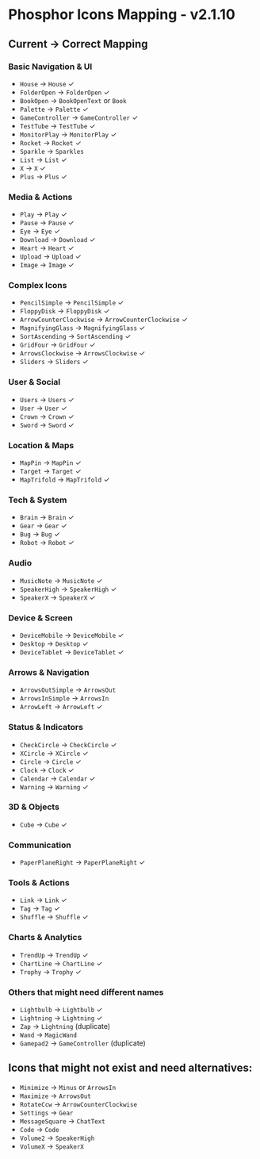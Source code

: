 # Phosphor Icons Mapping - v2.1.10

## Current → Correct Mapping

### Basic Navigation & UI
- `House` → `House` ✓
- `FolderOpen` → `FolderOpen` ✓
- `BookOpen` → `BookOpenText` or `Book`
- `Palette` → `Palette` ✓
- `GameController` → `GameController` ✓  
- `TestTube` → `TestTube` ✓
- `MonitorPlay` → `MonitorPlay` ✓
- `Rocket` → `Rocket` ✓
- `Sparkle` → `Sparkles` 
- `List` → `List` ✓
- `X` → `X` ✓
- `Plus` → `Plus` ✓

### Media & Actions
- `Play` → `Play` ✓
- `Pause` → `Pause` ✓
- `Eye` → `Eye` ✓
- `Download` → `Download` ✓
- `Heart` → `Heart` ✓
- `Upload` → `Upload` ✓
- `Image` → `Image` ✓

### Complex Icons
- `PencilSimple` → `PencilSimple` ✓
- `FloppyDisk` → `FloppyDisk` ✓
- `ArrowCounterClockwise` → `ArrowCounterClockwise` ✓
- `MagnifyingGlass` → `MagnifyingGlass` ✓
- `SortAscending` → `SortAscending` ✓
- `GridFour` → `GridFour` ✓
- `ArrowsClockwise` → `ArrowsClockwise` ✓
- `Sliders` → `Sliders` ✓

### User & Social
- `Users` → `Users` ✓
- `User` → `User` ✓
- `Crown` → `Crown` ✓
- `Sword` → `Sword` ✓

### Location & Maps
- `MapPin` → `MapPin` ✓
- `Target` → `Target` ✓
- `MapTrifold` → `MapTrifold` ✓

### Tech & System
- `Brain` → `Brain` ✓
- `Gear` → `Gear` ✓
- `Bug` → `Bug` ✓
- `Robot` → `Robot` ✓

### Audio
- `MusicNote` → `MusicNote` ✓
- `SpeakerHigh` → `SpeakerHigh` ✓
- `SpeakerX` → `SpeakerX` ✓

### Device & Screen
- `DeviceMobile` → `DeviceMobile` ✓
- `Desktop` → `Desktop` ✓
- `DeviceTablet` → `DeviceTablet` ✓

### Arrows & Navigation
- `ArrowsOutSimple` → `ArrowsOut`
- `ArrowsInSimple` → `ArrowsIn`
- `ArrowLeft` → `ArrowLeft` ✓

### Status & Indicators
- `CheckCircle` → `CheckCircle` ✓
- `XCircle` → `XCircle` ✓
- `Circle` → `Circle` ✓
- `Clock` → `Clock` ✓
- `Calendar` → `Calendar` ✓
- `Warning` → `Warning` ✓

### 3D & Objects
- `Cube` → `Cube` ✓

### Communication
- `PaperPlaneRight` → `PaperPlaneRight` ✓

### Tools & Actions
- `Link` → `Link` ✓
- `Tag` → `Tag` ✓
- `Shuffle` → `Shuffle` ✓

### Charts & Analytics
- `TrendUp` → `TrendUp` ✓
- `ChartLine` → `ChartLine` ✓
- `Trophy` → `Trophy` ✓

### Others that might need different names
- `Lightbulb` → `Lightbulb` ✓
- `Lightning` → `Lightning` ✓
- `Zap` → `Lightning` (duplicate)
- `Wand` → `MagicWand`
- `Gamepad2` → `GameController` (duplicate)

## Icons that might not exist and need alternatives:
- `Minimize` → `Minus` or `ArrowsIn`
- `Maximize` → `ArrowsOut`
- `RotateCcw` → `ArrowCounterClockwise`
- `Settings` → `Gear`
- `MessageSquare` → `ChatText`
- `Code` → `Code`
- `Volume2` → `SpeakerHigh`
- `VolumeX` → `SpeakerX`
